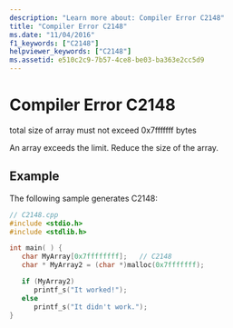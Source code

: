 ```yaml
---
description: "Learn more about: Compiler Error C2148"
title: "Compiler Error C2148"
ms.date: "11/04/2016"
f1_keywords: ["C2148"]
helpviewer_keywords: ["C2148"]
ms.assetid: e510c2c9-7b57-4ce8-be03-ba363e2cc5d9
---
```

# Compiler Error C2148

total size of array must not exceed 0x7fffffff bytes

An array exceeds the limit. Reduce the size of the array.

## Example

The following sample generates C2148:

```cpp
// C2148.cpp
#include <stdio.h>
#include <stdlib.h>

int main( ) {
   char MyArray[0x7ffffffff];   // C2148
   char * MyArray2 = (char *)malloc(0x7fffffff);

   if (MyArray2)
      printf_s("It worked!");
   else
      printf_s("It didn't work.");
}
```
